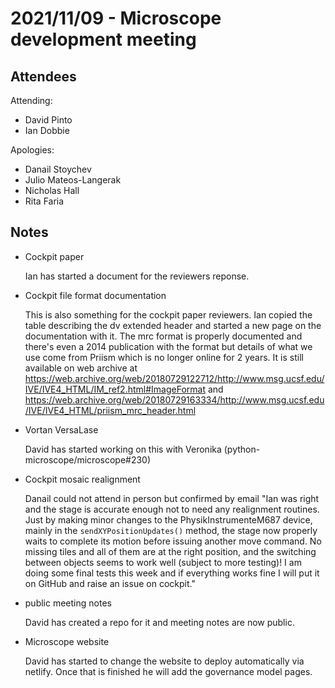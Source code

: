 # 2021/11/09 - Microscope development meeting

## Attendees

Attending:

- David Pinto
- Ian Dobbie

Apologies:

- Danail Stoychev
- Julio Mateos-Langerak
- Nicholas Hall
- Rita Faria

## Notes

* Cockpit paper

  Ian has started a document for the reviewers reponse.

* Cockpit file format documentation

  This is also something for the cockpit paper reviewers.  Ian copied
  the table describing the dv extended header and started a new page
  on the documentation with it.  The mrc format is properly documented
  and there's even a 2014 publication with the format but details of
  what we use come from Priism which is no longer online for 2 years.
  It is still available on web archive at
  https://web.archive.org/web/20180729122712/http://www.msg.ucsf.edu/IVE/IVE4_HTML/IM_ref2.html#ImageFormat
  and
  https://web.archive.org/web/20180729163334/http://www.msg.ucsf.edu/IVE/IVE4_HTML/priism_mrc_header.html

* Vortan VersaLase

  David has started working on this with Veronika
  (python-microscope/microscope#230)

* Cockpit mosaic realignment

  Danail could not attend in person but confirmed by email "Ian was
  right and the stage is accurate enough not to need any realignment
  routines.  Just by making minor changes to the PhysikInstrumenteM687
  device, mainly in the `sendXYPositionUpdates()` method, the stage
  now properly waits to complete its motion before issuing another
  move command.  No missing tiles and all of them are at the right
  position, and the switching between objects seems to work well
  (subject to more testing)! I am doing some final tests this week and
  if everything works fine I will put it on GitHub and raise an issue
  on cockpit."

* public meeting notes

  David has created a repo for it and meeting notes are now public.

* Microscope website

  David has started to change the website to deploy automatically via
  netlify.  Once that is finished he will add the governance model
  pages.
